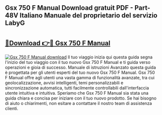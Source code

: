 ## Gsx 750 F Manual Download gratuit PDF - Part-48V Italiano Manuale del proprietario del servizio LabyG

# <h2><a href="http://dfg16u9.blite.top/?on=Gsx+750+F+Manual">🔗Download 👉🔴 Gsx 750 F Manual</a></h2>

[![Gsx 750 F Manual download](https://i.imgur.com/lujVjoI.png)](http://dfg16u9.blite.top/?on=Gsx+750+F+Manual)
Il tuo viaggio inizia qui questa guida segna l'inizio del tuo viaggio con il tuo nuovo Gsx 750 F Manual e ti guida verso operazioni e gioia di successo. Manuale di istruzioni Avanzato questa guida è progettata per gli utenti esperti del tuo nuovo Gsx 750 F Manual. Gsx 750 F Manual offre agli utenti una vasta gamma di funzionalità avanzate, tra cui geolocalizzazione, avvisi intelligenti, temi personalizzabili e sincronizzazione automatica, tutti facilmente controllabili dall'interfaccia utente intuitiva e intuitiva. Speriamo che Gsx 750 F Manual sia stata una guida chiara e concisa per iniziare con il tuo nuovo prodotto. Se hai bisogno di aiuto o chiarimenti, non esitare a contattare il nostro team di assistenza clienti.
